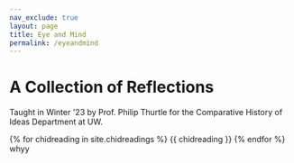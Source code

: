 ```yaml
---
nav_exclude: true
layout: page
title: Eye and Mind
permalink: /eyeandmind
---
```

# A Collection of Reflections
Taught in Winter '23 by Prof. Philip Thurtle 
for the Comparative History of Ideas Department at UW.


{% for chidreading in site.chidreadings %}
{{ chidreading }}
{% endfor %}
whyy


